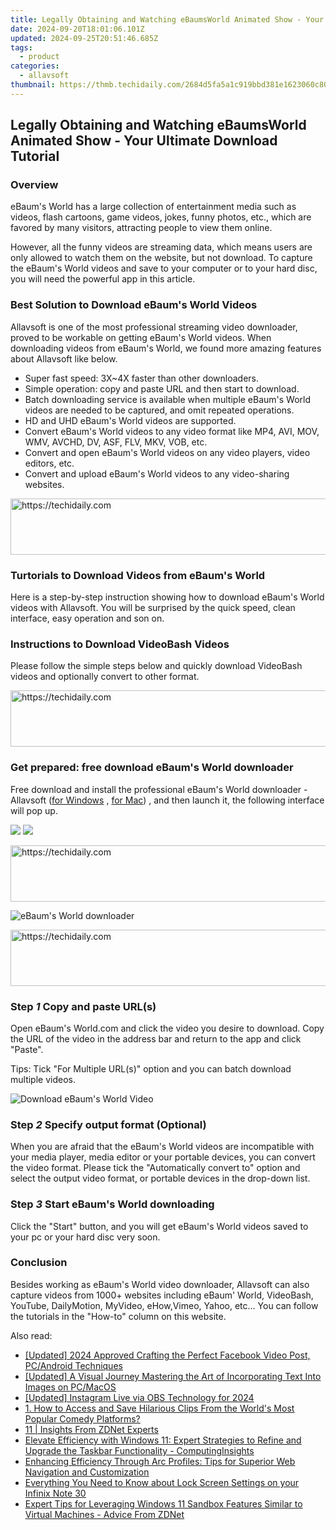 ```yaml
---
title: Legally Obtaining and Watching eBaumsWorld Animated Show - Your Ultimate Download Tutorial
date: 2024-09-20T18:01:06.101Z
updated: 2024-09-25T20:51:46.685Z
tags:
  - product
categories:
  - allavsoft
thumbnail: https://thmb.techidaily.com/2684d5fa5a1c919bbd381e1623060c80ce06ce75787ca76ee6f109f43567431f.jpg
---
```


## Legally Obtaining and Watching eBaumsWorld Animated Show - Your Ultimate Download Tutorial

### Overview

eBaum's World has a large collection of entertainment media such as videos, flash cartoons, game videos, jokes, funny photos, etc., which are favored by many visitors, attracting people to view them online.

However, all the funny videos are streaming data, which means users are only allowed to watch them on the website, but not download. To capture the eBaum's World videos and save to your computer or to your hard disc, you will need the powerful app in this article.

### Best Solution to Download eBaum's World Videos

Allavsoft is one of the most professional streaming video downloader, proved to be workable on getting eBaum's World videos. When downloading videos from eBaum's World, we found more amazing features about Allavsoft like below.

* Super fast speed: 3X\~4X faster than other downloaders.
* Simple operation: copy and paste URL and then start to download.
* Batch downloading service is available when multiple eBaum's World videos are needed to be captured, and omit repeated operations.
* HD and UHD eBaum's World videos are supported.
* Convert eBaum's World videos to any video format like MP4, AVI, MOV, WMV, AVCHD, DV, ASF, FLV, MKV, VOB, etc.
* Convert and open eBaum's World videos on any video players, video editors, etc.
* Convert and upload eBaum's World videos to any video-sharing websites.

<!-- affiliate ads begin -->
<a href="https://appsumo.8odi.net/c/5597632/2151865/7443" target="_top" id="2151865">
  <img src="//a.impactradius-go.com/display-ad/7443-2151865" border="0" alt="https://techidaily.com" width="728" height="90"/>
</a>
<img height="0" width="0" src="https://appsumo.8odi.net/i/5597632/2151865/7443" style="position:absolute;visibility:hidden;" border="0" />
<!-- affiliate ads end -->

### Turtorials to Download Videos from eBaum's World

Here is a step-by-step instruction showing how to download eBaum's World videos with Allavsoft. You will be surprised by the quick speed, clean interface, easy operation and son on.

### Instructions to Download VideoBash Videos

Please follow the simple steps below and quickly download VideoBash videos and optionally convert to other format.

<!-- affiliate ads begin -->
<a href="https://ephamedtechinc.pxf.io/c/5597632/2136625/26400" target="_top" id="2136625">
  <img src="//a.impactradius-go.com/display-ad/26400-2136625" border="0" alt="https://techidaily.com" width="728" height="90"/>
</a>
<img height="0" width="0" src="https://ephamedtechinc.pxf.io/i/5597632/2136625/26400" style="position:absolute;visibility:hidden;" border="0" />
<!-- affiliate ads end -->

### Get prepared: free download eBaum's World downloader

Free download and install the professional eBaum's World downloader - Allavsoft ([for Windows](https://tools.techidaily.com/allavsoft/products/) , [for Mac](https://tools.techidaily.com/allavsoft/products/)) , and then launch it, the following interface will pop up.

[![](https://www.allavsoft.com/how-to/../images/how-to/free-download-win.jpg)](https://tools.techidaily.com/allavsoft/products/) [![](https://www.allavsoft.com/how-to/../images/how-to/free-download-mac.jpg)](https://tools.techidaily.com/allavsoft/products/)

<!-- affiliate ads begin -->
<a href="https://unicoeye.pxf.io/c/5597632/2134224/18498" target="_top" id="2134224">
  <img src="//a.impactradius-go.com/display-ad/18498-2134224" border="0" alt="https://techidaily.com" width="728" height="90"/>
</a>
<img height="0" width="0" src="https://unicoeye.pxf.io/i/5597632/2134224/18498" style="position:absolute;visibility:hidden;" border="0" />
<!-- affiliate ads end -->

![eBaum's World downloader](https://www.allavsoft.com/how-to/../images/allavsoft/screen-shot-600.jpg)

<!-- affiliate ads begin -->
<a href="https://ephamedtechinc.pxf.io/c/5597632/2136612/26400" target="_top" id="2136612">
  <img src="//a.impactradius-go.com/display-ad/26400-2136612" border="0" alt="https://techidaily.com" width="728" height="90"/>
</a>
<img height="0" width="0" src="https://ephamedtechinc.pxf.io/i/5597632/2136612/26400" style="position:absolute;visibility:hidden;" border="0" />
<!-- affiliate ads end -->

### Step _1_ Copy and paste URL(s)

Open eBaum's World.com and click the video you desire to download. Copy the URL of the video in the address bar and return to the app and click "Paste".

Tips: Tick "For Multiple URL(s)" option and you can batch download multiple videos.

![Download eBaum's World Video](https://www.allavsoft.com/how-to/../images/how-to/twitch-video-download/download-twitch-video.jpg)

### Step _2_ Specify output format (Optional)

When you are afraid that the eBaum's World videos are incompatible with your media player, media editor or your portable devices, you can convert the video format. Please tick the "Automatically convert to" option and select the output video format, or portable devices in the drop-down list.

### Step _3_ Start eBaum's World downloading

Click the "Start" button, and you will get eBaum's World videos saved to your pc or your hard disc very soon.

### Conclusion

Besides working as eBaum's World video downloader, Allavsoft can also capture videos from 1000+ websites including eBaum' World, VideoBash, YouTube, DailyMotion, MyVideo, eHow,Vimeo, Yahoo, etc... You can follow the tutorials in the "How-to" column on this website.

<ins class="adsbygoogle"
     style="display:block"
     data-ad-format="autorelaxed"
     data-ad-client="ca-pub-7571918770474297"
     data-ad-slot="1223367746"></ins>

<ins class="adsbygoogle"
     style="display:block"
     data-ad-client="ca-pub-7571918770474297"
     data-ad-slot="8358498916"
     data-ad-format="auto"
     data-full-width-responsive="true"></ins>

<span class="atpl-alsoreadstyle">Also read:</span>
<div><ul>
<li><a href="https://facebook-clips.techidaily.com/updated-2024-approved-crafting-the-perfect-facebook-video-post-pcandroid-techniques/"><u>[Updated] 2024 Approved Crafting the Perfect Facebook Video Post, PC/Android Techniques</u></a></li>
<li><a href="https://extra-resources.techidaily.com/updated-a-visual-journey-mastering-the-art-of-incorporating-text-into-images-on-pcmacos/"><u>[Updated] A Visual Journey Mastering the Art of Incorporating Text Into Images on PC/MacOS</u></a></li>
<li><a href="https://visual-screen-recording.techidaily.com/updated-instagram-live-via-obs-technology-for-2024/"><u>[Updated] Instagram Live via OBS Technology for 2024</u></a></li>
<li><a href="https://win-studio.techidaily.com/1-how-to-access-and-save-hilarious-clips-from-the-worlds-most-popular-comedy-platforms/"><u>1. How to Access and Save Hilarious Clips From the World's Most Popular Comedy Platforms?</u></a></li>
<li><a href="https://win-excellent.techidaily.com/11-insights-from-zdnet-experts/"><u>11 | Insights From ZDNet Experts</u></a></li>
<li><a href="https://win-excellent.techidaily.com/elevate-efficiency-with-windows-11-expert-strategies-to-refine-and-upgrade-the-taskbar-functionality-computinginsights/"><u>Elevate Efficiency with Windows 11: Expert Strategies to Refine and Upgrade the Taskbar Functionality - ComputingInsights</u></a></li>
<li><a href="https://win-excellent.techidaily.com/enhancing-efficiency-through-arc-profiles-tips-for-superior-web-navigation-and-customization/"><u>Enhancing Efficiency Through Arc Profiles: Tips for Superior Web Navigation and Customization</u></a></li>
<li><a href="https://unlock-android.techidaily.com/everything-you-need-to-know-about-lock-screen-settings-on-your-infinix-note-30-by-drfone-android/"><u>Everything You Need to Know about Lock Screen Settings on your Infinix Note 30</u></a></li>
<li><a href="https://win-excellent.techidaily.com/expert-tips-for-leveraging-windows-11-sandbox-features-similar-to-virtual-machines-advice-from-zdnet/"><u>Expert Tips for Leveraging Windows 11 Sandbox Features Similar to Virtual Machines - Advice From ZDNet</u></a></li>
</ul></div>

